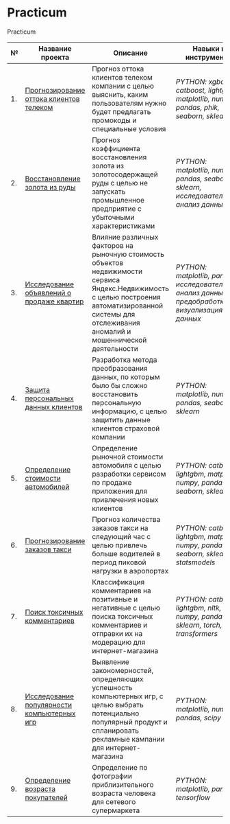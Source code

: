# Practicum
Practicum

|  №  | Название проекта | Описание | Навыки и инструменты |
| --- | ---------------- | -------- | ----------------------- |
| 1.  | [Прогнозирование оттока клиентов телеком](https://github.com/ViEpic/Practicum/tree/2cf6c8c93ef576392add0cedff14d2f55f7a15d4/Telecom) | Прогноз оттока клиентов телеком компании с целью выяснить, каким пользователям нужно будет предлагать промокоды и специальные условия | *PYTHON: xgboost, catboost, lightgbm, matplotlib, numpy, pandas, phik, seaborn, sklearn* |
| 2.  | [Восстановление золота из руды](https://github.com/ViEpic/Practicum/tree/7d3e5da6477c341286d8100fe67197dc50e2782e/Gold%20recovery) | Прогноз коэффициента восстановления золота из золотосодержащей руды с целью не запускать промышленное предприятие с убыточными характеристиками | *PYTHON: matplotlib, numpy, pandas, seaborn, sklearn, исследовательский анализ данных* |
| 3.  | [Исследование объявлений о продаже квартир](https://github.com/ViEpic/Practicum/tree/d59311356a89d130e248ac3d89e488ff171527bb/Sale%20of%20apartments) | Влияние различных факторов на рыночную стоимость объектов недвижимости сервиса Яндекс.Недвижимость с целью построения автоматизированной системы для отслеживания аномалий и мошеннической деятельности | *PYTHON: matplotlib, pandas, исследовательский анализ данных, предобработка и визуализация данных* |
| 4. | [Защита персональных данных клиентов](https://github.com/ViEpic/Practicum/tree/7d3e5da6477c341286d8100fe67197dc50e2782e/Protection%20of%20personal%20data) | Разработка метода преобразования данных, по которым было бы сложно восстановить персональную информацию, с целью защитить данные клиентов страховой компании | *PYTHON: matplotlib, numpy, pandas, seaborn, sklearn* |
| 5. | [Определение стоимости автомобилей](https://github.com/ViEpic/Practicum/tree/7d3e5da6477c341286d8100fe67197dc50e2782e/Determining%20the%20cost%20of%20cars) | Определение рыночной стоимости автомобиля с целью разработки сервисом по продаже приложения для привлечения новых клиентов | *PYTHON: catboost, lightgbm, matplotlib, numpy, pandas, seaborn, sklearn* |
| 6. | [Прогнозирование заказов такси](https://github.com/ViEpic/Practicum/tree/7d3e5da6477c341286d8100fe67197dc50e2782e/Forecasting%20taxi%20orders) | Прогноз количества заказов такси на следующий час с целью привлечь больше водителей в период пиковой нагрузки в аэропортах | *PYTHON: catboost, lightgbm, matplotlib, numpy, pandas, seaborn, sklearn, statsmodels* |
| 7. | [Поиск токсичных комментариев](https://github.com/ViEpic/Practicum/tree/7d3e5da6477c341286d8100fe67197dc50e2782e/Toxic%20comments) | Классификация комментариев на позитивные и негативные с целью поиска токсичных комментариев и отправки их на модерацию для интернет-магазина | *PYTHON: catboost, lightgbm, nltk, numpy, pandas, re, sklearn, torch, transformers* |
| 8.  | [Исследование популярности компьютерных игр](https://github.com/ViEpic/Practicum/tree/7d3e5da6477c341286d8100fe67197dc50e2782e/Computer%20games) | Выявление закономерностей, определяющих успешность компьютерных игр, с целью выбрать потенциально популярный продукт и спланировать рекламные кампании для интернет-магазина | *PYTHON: matplotlib, numpy, pandas, scipy* |
| 9. | [Определение возраста покупателей](https://github.com/ViEpic/Practicum/tree/7d3e5da6477c341286d8100fe67197dc50e2782e/Determining%20the%20age%20of%20buyers) | Определение по фотографии приблизительного возраста человека для сетевого супермаркета | *PYTHON: matplotlib, pandas, tensorflow* |
